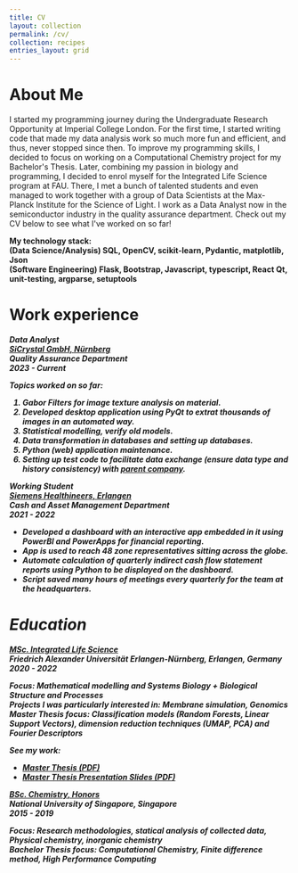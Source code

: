 ```yaml
---
title: CV
layout: collection
permalink: /cv/
collection: recipes
entries_layout: grid
---
```

# About Me
I started my programming journey during the Undergraduate Research Opportunity at Imperial College London. 
For the first time, I started writing code that made my data analysis work so much more fun and efficient, and thus, never stopped since then.
To improve my programming skills, I decided to focus on working on a Computational Chemistry project for my Bachelor's Thesis.
Later, combining my passion in biology and programming, I decided to enrol myself for the Integrated Life Science program at FAU.
There, I met a bunch of talented students and even managed to work together with a group of Data Scientists at the Max-Planck Institute for the Science of Light.
I work as a Data Analyst now in the semiconductor industry in the quality assurance department. Check out my CV below to see what I've worked on so far!


<strong> My technology stack:<strong> <br>
(Data Science/Analysis) SQL, OpenCV, scikit-learn, Pydantic, matplotlib, Json <br>
(Software Engineering) Flask, Bootstrap,  Javascript, typescript, React Qt, unit-testing, argparse, setuptools <br>

# Work experience

<em><strong> Data Analyst<em><strong> <br>
<em> [SiCrystal GmbH, Nürnberg](http://sicrystal.de/index.php/en/) <em> <br>
Quality Assurance Department <br>
2023 - Current

Topics worked on so far:

1. Gabor Filters for image texture analysis on material.
2. Developed desktop application using PyQt to extrat thousands of images in an automated way.
3. Statistical modelling, verify old models.
4. Data transformation in databases and setting up databases.
5. Python (web) application maintenance.
6. Setting up test code to facilitate data exchange (ensure data type and history consistency) with [parent company](https://www.rohm.com/).


<em><strong> Working Student <em><strong> <br>
<em>[Siemens Healthineers, Erlangen](https://www.siemens-healthineers.com/)<em> <br>
Cash and Asset Management Department <br>
<em>2021 - 2022<em>

- Developed a dashboard with an interactive app embedded in it using PowerBI and PowerApps for financial reporting. 
- App is used to reach 48 zone representatives sitting across the globe.
- Automate calculation of quarterly indirect cash flow statement reports using Python to be displayed on the dashboard. 
- Script saved many hours of meetings every quarterly for the team at the headquarters.


# Education

<em><strong> [MSc. Integrated Life Science ](https://www.biologie.nat.fau.de/studium/vor-dem-studium/master-integrated-life-sciences/)<em><strong> <br>
<em> Friedrich Alexander Universität Erlangen-Nürnberg, Erlangen, Germany </em> <br>
<em>2020 - 2022</em>

Focus: Mathematical modelling and Systems Biology + Biological Structure and Processes <br>
Projects I was particularly interested in: Membrane simulation, Genomics <br>
<strong> Master Thesis focus: Classification models (Random Forests, Linear Support Vectors), dimension reduction techniques (UMAP, PCA) and Fourier Descriptors <strong>
 
<strong>See my work:<strong> 

- [Master Thesis (PDF)](/download/Master_Thesis___Classification_of_cells_in_terms_of_its_deformity_using_RTDC_data.pdf)
- [Master Thesis Presentation Slides (PDF)](/download/Master_Thesis_Presentation.pdf)




<em><strong> [BSc. Chemistry, Honors](https://chemistry.nus.edu.sg/)<em><strong> <br>
<em>National University of Singapore, Singapore <em> <br>
<em>2015 - 2019<em><br>

Focus: Research methodologies, statical analysis of collected data, Physical chemistry, inorganic chemistry <br>
<strong>Bachelor Thesis focus: Computational Chemistry, Finite difference method, High Performance Computing<strong>